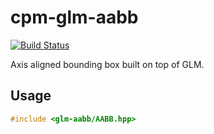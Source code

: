 cpm-glm-aabb
============

[![Build Status](https://travis-ci.org/iauns/cpm-glm-aabb.png)](https://travis-ci.org/iauns/cpm-glm-aabb)

Axis aligned bounding box built on top of GLM.

Usage
-----

```c++
#include <glm-aabb/AABB.hpp>
```

